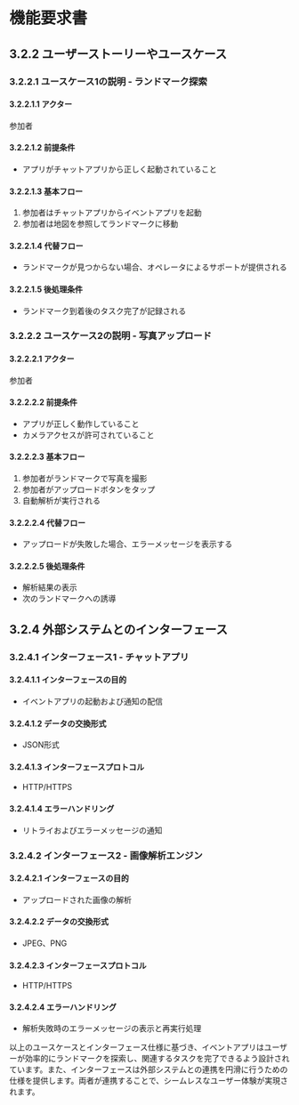# 機能要求書

## 3.2.2 ユーザーストーリーやユースケース

### 3.2.2.1 ユースケース1の説明 - ランドマーク探索

#### 3.2.2.1.1 アクター
参加者

#### 3.2.2.1.2 前提条件
- アプリがチャットアプリから正しく起動されていること

#### 3.2.2.1.3 基本フロー
1. 参加者はチャットアプリからイベントアプリを起動
2. 参加者は地図を参照してランドマークに移動

#### 3.2.2.1.4 代替フロー
- ランドマークが見つからない場合、オペレータによるサポートが提供される

#### 3.2.2.1.5 後処理条件
- ランドマーク到着後のタスク完了が記録される

### 3.2.2.2 ユースケース2の説明 - 写真アップロード

#### 3.2.2.2.1 アクター
参加者

#### 3.2.2.2.2 前提条件
- アプリが正しく動作していること
- カメラアクセスが許可されていること

#### 3.2.2.2.3 基本フロー
1. 参加者がランドマークで写真を撮影
2. 参加者がアップロードボタンをタップ
3. 自動解析が実行される

#### 3.2.2.2.4 代替フロー
- アップロードが失敗した場合、エラーメッセージを表示する

#### 3.2.2.2.5 後処理条件
- 解析結果の表示
- 次のランドマークへの誘導

## 3.2.4 外部システムとのインターフェース

### 3.2.4.1 インターフェース1 - チャットアプリ

#### 3.2.4.1.1 インターフェースの目的
- イベントアプリの起動および通知の配信

#### 3.2.4.1.2 データの交換形式
- JSON形式

#### 3.2.4.1.3 インターフェースプロトコル
- HTTP/HTTPS

#### 3.2.4.1.4 エラーハンドリング
- リトライおよびエラーメッセージの通知

### 3.2.4.2 インターフェース2 - 画像解析エンジン

#### 3.2.4.2.1 インターフェースの目的
- アップロードされた画像の解析

#### 3.2.4.2.2 データの交換形式
- JPEG、PNG

#### 3.2.4.2.3 インターフェースプロトコル
- HTTP/HTTPS

#### 3.2.4.2.4 エラーハンドリング
- 解析失敗時のエラーメッセージの表示と再実行処理

以上のユースケースとインターフェース仕様に基づき、イベントアプリはユーザーが効率的にランドマークを探索し、関連するタスクを完了できるよう設計されています。また、インターフェースは外部システムとの連携を円滑に行うための仕様を提供します。両者が連携することで、シームレスなユーザー体験が実現されます。